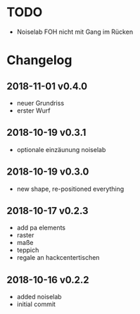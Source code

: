 TODO
====

* Noiselab FOH nicht mit Gang im Rücken


Changelog
=========

2018-11-01 v0.4.0
-----------------

* neuer Grundriss
* erster Wurf

2018-10-19 v0.3.1
-----------------

* optionale einzäunung noiselab


2018-10-19 v0.3.0
-----------------

* new shape, re-positioned everything


2018-10-17 v0.2.3
-----------------

* add pa elements
* raster
* maße
* teppich
* regale an hackcentertischen


2018-10-16 v0.2.2
-----------------

* added noiselab
* initial commit
